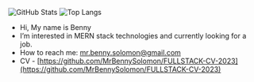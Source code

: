 ![GitHub Stats](https://github-readme-stats.vercel.app/api?username=MrBennySolomon&&show_icons=true&theme=radical)
![Top Langs](https://github-readme-stats.vercel.app/api/top-langs/?username=MrBennySolomon&layout=compact&theme=radical)
*  Hi, My name is Benny
*  I’m interested in MERN stack technologies and currently looking for a job.
*  How to reach me: mr.benny.solomon@gmail.com
* CV - [https://github.com/MrBennySolomon/FULLSTACK-CV-2023](https://github.com/MrBennySolomon/FULLSTACK-CV-2023)
